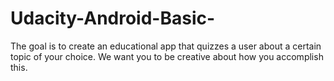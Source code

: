 # Udacity-Android-Basic-
The goal is to create an educational app that quizzes a user about a certain topic of your choice. We want you to be creative about how you accomplish this.
